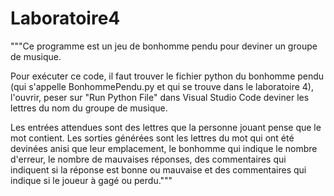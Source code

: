 # Laboratoire4
"""Ce programme est un jeu de bonhomme pendu pour deviner un groupe de musique.

Pour exécuter ce code, il faut trouver le fichier python du bonhomme pendu (qui s'appelle BonhommePendu.py et qui se trouve dans le laboratoire 4), l'ouvrir, peser sur "Run Python File" dans Visual Studio Code deviner les lettres du nom du groupe de musique.

Les entrées attendues sont des lettres que la personne jouant pense que le mot contient.
Les sorties générées sont les lettres du mot qui ont été devinées anisi que leur emplacement, le bonhomme qui indique le nombre d'erreur, le nombre de mauvaises réponses, des commentaires qui indiquent si la réponse est bonne ou mauvaise et des commentaires qui indique si le joueur à gagé ou perdu."""
